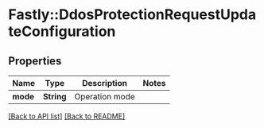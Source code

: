 # Fastly::DdosProtectionRequestUpdateConfiguration

## Properties

| Name | Type | Description | Notes |
| ---- | ---- | ----------- | ----- |
| **mode** | **String** | Operation mode |  |

[[Back to API list]](../../README.md#endpoints) [[Back to README]](../../README.md)

